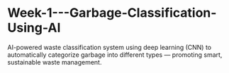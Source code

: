# Week-1---Garbage-Classification-Using-AI
AI-powered waste classification system using deep learning (CNN) to automatically categorize garbage into different types — promoting smart, sustainable waste management.
